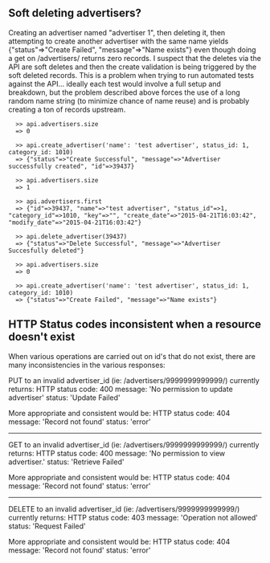 ## Soft deleting advertisers?

Creating an advertiser named "advertiser 1", then deleting it, then attempting to create another advertiser with the same name yields {"status"=>"Create Failed", "message"=>"Name exists"} even though doing a get on /advertisers/ returns zero records. I suspect that the deletes via the API are soft deletes and then the create validation is being triggered by the soft deleted records. This is a problem when trying to run automated tests against the API... ideally each test would involve a full setup and breakdown, but the problem described above forces the use of a long random name string (to minimize chance of name reuse) and is probably creating a ton of records upstream.

```
  >> api.advertisers.size
  => 0

  >> api.create_advertiser('name': 'test advertiser', status_id: 1, category_id: 1010)
  => {"status"=>"Create Successful", "message"=>"Advertiser successfully created", "id"=>39437}

  >> api.advertisers.size
  => 1

  >> api.advertisers.first
  => {"id"=>39437, "name"=>"test advertiser", "status_id"=>1, "category_id"=>1010, "key"=>"", "create_date"=>"2015-04-21T16:03:42", "modify_date"=>"2015-04-21T16:03:42"}

  >> api.delete_advertiser(39437)
  => {"status"=>"Delete Successful", "message"=>"Advertiser Succesfully deleted"}

  >> api.advertisers.size
  => 0

  >> api.create_advertiser('name': 'test advertiser', status_id: 1, category_id: 1010)
  => {"status"=>"Create Failed", "message"=>"Name exists"}
```

## HTTP Status codes inconsistent when a resource doesn't exist

When various operations are carried out on id's that do not exist, there are many inconsistencies in the various responses:

PUT to an invalid advertiser_id (ie: /advertisers/9999999999999/) currently returns:
  HTTP status code: 400
  message: 'No permission to update advertiser'
  status: 'Update Failed'

More appropriate and consistent would be:
  HTTP status code: 404
  message: 'Record not found'
  status: 'error'

-----

GET to an invalid advertiser_id (ie: /advertisers/9999999999999/) currently returns:
  HTTP status code: 400
  message: 'No permission to view advertiser.' 
  status: 'Retrieve Failed'
  
More appropriate and consistent would be:
  HTTP status code: 404
  message: 'Record not found'
  status: 'error'

-----

DELETE to an invalid advertiser_id (ie: /advertisers/9999999999999/) currently returns:
  HTTP status code: 403
  message: 'Operation not allowed' 
  status: 'Request Failed'
  
More appropriate and consistent would be:
  HTTP status code: 404
  message: 'Record not found'
  status: 'error'

